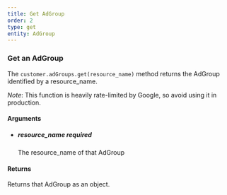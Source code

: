 ```yaml
---
title: Get AdGroup 
order: 2
type: get
entity: AdGroup 
---
```


### Get an AdGroup 

The `customer.adGroups.get(resource_name)` method returns the AdGroup identified by a resource_name. 

_Note_: This function is heavily rate-limited by Google, so avoid using it in production.


#### Arguments

- 	##### resource_name _required_
	The resource_name of that AdGroup


#### Returns

Returns that AdGroup as an object.
